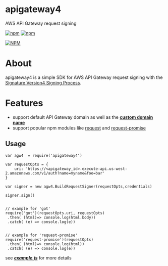 # apigateway4
AWS API Gateway request signing 



[![npm](https://img.shields.io/npm/v/apigateway4.svg?maxAge=3600?style=flat-square)](https://www.npmjs.com/package/apigateway4) [![npm](https://img.shields.io/npm/dt/apigateway4.svg?maxAge=3600?style=flat-square)]()

[![NPM](https://nodei.co/npm/apigateway4.png)](https://nodei.co/npm/apigateway4/)



# About

apigateway4 is a simple SDK for AWS API Gateway request signing with the [Signature Version4 Signing Process](http://docs.aws.amazon.com/general/latest/gr/signature-version-4.html). 



# Features

- support default API Gateway domain as well as the **[custom domain name](http://docs.aws.amazon.com/apigateway/latest/developerguide/how-to-custom-domains.html)**
- support popular npm modules like [request](https://www.npmjs.com/package/request) and [request-promise](https://www.npmjs.com/package/request-promise)



## Usage

```
var agw4  = require('apigateway4')

var requestOpts = {
	uri: 'https://<apigateway_id>.execute-api.us-west-2.amazonaws.com/v1/auth?name=myname&foo=bar'
}

var signer = new agw4.BuildRequestSigner(requestOpts,credentials)

signer.sign()


// example for 'got'
require('got')(requestOpts.uri, requestOpts)
 .then( (html)=> console.log(html.body))
 .catch( (e) => console.log(e))


// example for 'request-promise'
require('request-promise')(requestOpts)
 .then( (html)=> console.log(html))
 .catch( (e) => console.log(e))
```

see ***[example.js](https://github.com/pahud/apigateway4/blob/master/example.js)*** for more details